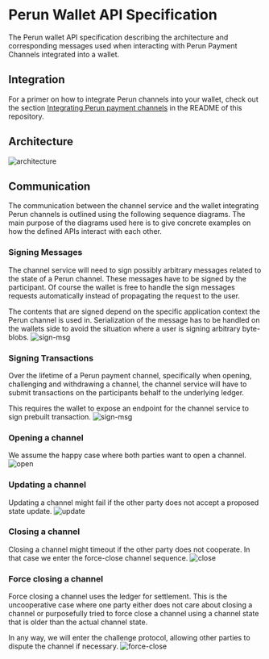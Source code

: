 # Perun Wallet API Specification

The Perun wallet API specification describing the architecture and
corresponding messages used when interacting with Perun Payment Channels
integrated into a wallet.

## Integration

For a primer on how to integrate Perun channels into your wallet, check out the
section [Integrating Perun payment channels](./README.md#integrating-perun-payment-channels)
in the README of this repository.

## Architecture

![architecture](./resources/spec-architecture.jpg)

## Communication

The communication between the channel service and the wallet integrating Perun
channels is outlined using the following sequence diagrams.
The main purpose of the diagrams used here is to give concrete examples on
how the defined APIs interact with each other.

### Signing Messages
The channel service will need to sign possibly arbitrary messages related to
the state of a Perun channel. These messages have to be signed by the
participant.
Of course the wallet is free to handle the sign messages requests automatically
instead of propagating the request to the user.

The contents that are signed depend on the specific application context the
Perun channel is used in. Serialization of the message has to be handled on
the wallets side to avoid the situation where a user is signing arbitrary
byte-blobs.
![sign-msg](./resources/sequence-sign-message.png)

### Signing Transactions
Over the lifetime of a Perun payment channel, specifically when opening,
challenging and withdrawing a channel, the channel service will have to submit
transactions on the participants behalf to the underlying ledger.

This requires the wallet to expose an endpoint for the channel service to sign
prebuilt transaction.
![sign-msg](./resources/sequence-sign-transaction.png)

### Opening a channel
We assume the happy case where both parties want to open a channel.
![open](./resources/sequence-open.png)

### Updating a channel
Updating a channel might fail if the other party does not accept a proposed
state update.
![update](./resources/sequence-update.png)

### Closing a channel
Closing a channel might timeout if the other party does not cooperate. In that
case we enter the force-close channel sequence.
![close](./resources/sequence-close.png)

### Force closing a channel
Force closing a channel uses the ledger for settlement. This is the
uncooperative case where one party either does not care about closing a channel
or purposefully tried to force close a channel using a channel state that is
older than the actual channel state.

In any way, we will enter the challenge protocol, allowing other parties to
dispute the channel if necessary.
![force-close](./resources/sequence-force-close.png)
